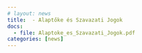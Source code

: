 ```yaml
---
# layout: news
title:  - Alaptőke és Szavazati Jogok
docs:
  - file: Alaptoke_es_Szavazati_Jogok.pdf
categories: [news]
---
```

